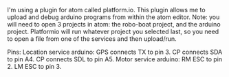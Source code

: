 I'm using a plugin for atom called platform.io. This plugin allows me to upload and debug arduino programs from within the atom editor. Note: you will need to open 3 projects in atom: the robo-boat project, and the arduino project. Platformio will run whatever project you selected last, so you need to open a file from one of the services and then upload/run.

Pins:
  Location service arduino:
    GPS connects TX  to pin 3.
    CP  connects SDA to pin A4.
    CP  connects SDL to pin A5.
  Motor service arduino:
    RM ESC to pin 2.
    LM ESC to pin 3.
